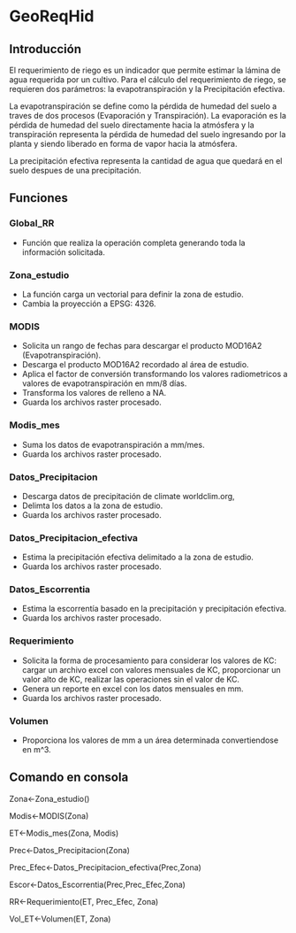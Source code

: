 # GeoReqHid

## Introducción

El requerimiento de riego es un indicador que permite estimar la lámina de agua requerida por un cultivo. Para el cálculo del requerimiento de riego, se requieren dos parámetros: la evapotranspiración y la Precipitación efectiva.

La evapotranspiración se define como la pérdida de humedad del suelo a traves de dos procesos (Evaporación y Transpiración). La evaporación es la pérdida de humedad del suelo directamente hacia la atmósfera y la transpiración representa la pérdida de humedad del suelo ingresando por la planta y siendo liberado en forma de vapor hacia la atmósfera. 

La precipitación efectiva representa la cantidad de agua que quedará en el suelo despues de una precipitación.  

## Funciones

### Global_RR
- Función que realiza la operación completa generando toda la información solicitada.

### Zona_estudio
 - La función carga un vectorial para definir la zona de estudio. 
 - Cambia la proyección a EPSG: 4326.
 
### MODIS
- Solicita un rango de fechas para descargar el producto MOD16A2 (Evapotranspiración).
- Descarga el producto MOD16A2 recordado al área de estudio.
- Aplica el factor de conversión transformando los valores radiometricos a valores de evapotranspiración en mm/8 días.
- Transforma los valores de relleno a NA. 
- Guarda los archivos raster procesado.

### Modis_mes
- Suma los datos de evapotranspiración a mm/mes.
- Guarda los archivos raster procesado.

### Datos_Precipitacion
- Descarga datos de precipitación de climate worldclim.org,
- Delimta los datos a la zona de estudio.
- Guarda los archivos raster procesado.

### Datos_Precipitacion_efectiva
- Estima la precipitación efectiva delimitado a la zona de estudio.
- Guarda los archivos raster procesado.

### Datos_Escorrentia
- Estima la escorrentía basado en la precipitación y precipitación efectiva.
- Guarda los archivos raster procesado.

### Requerimiento
- Solicita la forma de procesamiento para considerar los valores de KC: cargar un archivo excel con valores mensuales de KC, proporcionar un valor alto de KC, realizar las operaciones sin el valor de KC.
- Genera un reporte en excel con los datos mensuales en mm.
- Guarda los archivos raster procesado.

### Volumen
- Proporciona los valores de mm a un área determinada convertiendose en m^3. 

## Comando en consola

  Zona<-Zona_estudio()
  
  Modis<-MODIS(Zona)
  
  ET<-Modis_mes(Zona, Modis)
  
  Prec<-Datos_Precipitacion(Zona)
  
  Prec_Efec<-Datos_Precipitacion_efectiva(Prec,Zona)
  
  Escor<-Datos_Escorrentia(Prec,Prec_Efec,Zona)
  
  RR<-Requerimiento(ET, Prec_Efec, Zona)
  
  Vol_ET<-Volumen(ET, Zona)
